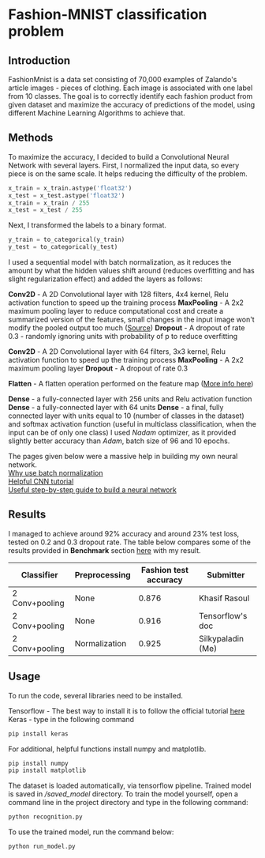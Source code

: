 # Fashion-MNIST classification problem

## Introduction

FashionMnist is a data set consisting of 70,000 examples of Zalando's article images - pieces of clothing. Each image is associated with one label from 10 classes.
The goal is to correctly identify each fashion product from given dataset and maximize the accuracy of predictions of the model, using different Machine Learning Algorithms to achieve that.

## Methods

To maximize the accuracy, I decided to build a Convolutional Neural Network with several layers. First, I normalized the input data, so every piece is on the same scale. It helps reducing the difficulty of the problem.
```python
x_train = x_train.astype('float32')
x_test = x_test.astype('float32')
x_train = x_train / 255
x_test = x_test / 255
```
Next, I transformed the labels to a binary format.
```python
y_train = to_categorical(y_train)
y_test = to_categorical(y_test)
```
I used a sequential model with batch normalization, as it reduces the amount by what the hidden values shift around (reduces overfitting and has slight regularization effect) and added the layers as follows: 

**Conv2D** - A 2D Convolutional layer with 128 filters, 4x4 kernel, Relu activation function to speed up the training process
**MaxPooling** - A 2x2 maximum pooling layer to reduce computational cost and create a summarized version of the features, small changes in the input image won't modify the pooled output too much ([Source](https://machinelearningmastery.com/pooling-layers-for-convolutional-neural-networks/))
**Dropout** - A dropout of rate 0.3 - randomly ignoring units with probability of p to reduce overfitting

**Conv2D** - A 2D Convolutional layer with 64 filters, 3x3 kernel, Relu activation function to speed up the training process
**MaxPooling** - A 2x2 maximum pooling layer
**Dropout** - A dropout of rate 0.3

**Flatten** - A flatten operation performed on the feature map ([More info here](https://www.superdatascience.com/convolutional-neural-networks-cnn-step-3-flattening/))

**Dense** - a fully-connected layer with 256 units and Relu activation function
**Dense** - a fully-connected layer with 64 units
**Dense** - a final, fully connected layer with units equal to 10 (number of classes in the dataset) and softmax activation function (useful in multiclass classification, when the input can be of only one class)
I used *Nadam* optimizer, as it provided slightly better accuracy than *Adam*, batch size of 96 and 10 epochs.

The pages given below were a massive help in building my own neural network.  
[Why use batch normalization](https://towardsdatascience.com/batch-normalization-in-neural-networks-1ac91516821c)  
[Helpful CNN tutorial](https://medium.com/datadriveninvestor/implementing-convolutional-neural-network-using-tensorflow-for-fashion-mnist-caa99e423371)  
[Useful step-by-step guide to build a neural network](https://towardsdatascience.com/a-guide-to-an-efficient-way-to-build-neural-network-architectures-part-i-hyper-parameter-8129009f131b)


## Results

I managed to achieve around 92% accuracy and around 23% test loss, tested on 0.2 and 0.3 dropout rate. The table below compares some of the results provided in **Benchmark** section [here](https://github.com/zalandoresearch/fashion-mnist) with my result.

| Classifier     | Preprocessing | Fashion test accuracy | Submitter         |
|----------------|---------------|-----------------------|-------------------|
| 2 Conv+pooling | None          | 0.876                 | Khasif Rasoul     |
| 2 Conv+pooling | None          | 0.916                 | Tensorflow's doc  |
| 2 Conv+pooling | Normalization | 0.925                 | Silkypaladin (Me) |

## Usage

To run the code, several libraries need to be installed.

Tensorflow - The best way to install it is to follow the official tutorial [here](https://www.tensorflow.org/install/pip)
Keras - type in the following command
```bash
pip install keras
```

For additional, helpful functions install numpy and matplotlib.

```bash
pip install numpy
pip install matplotlib
```

The dataset is loaded automatically, via tensorflow pipeline. Trained model is saved in */saved_model* directory.
To train the model yourself, open a command line in the project directory and type in the following command:
```bash
python recognition.py
```
To use the trained model, run the command below:
```bash
python run_model.py
```


